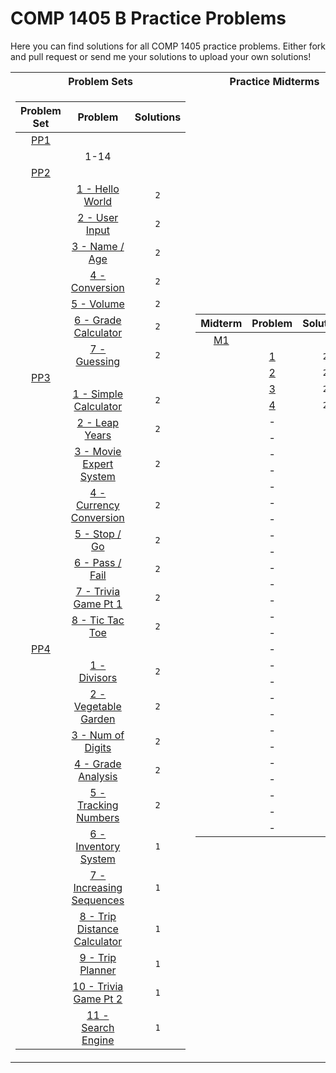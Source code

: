 # COMP 1405 B Practice Problems

Here you can find solutions for all COMP 1405 practice problems. Either fork and pull request or send me your solutions to upload your own solutions!

<table>
<tr><th>Problem Sets</th><th>Practice Midterms</th><th>Midterms</th></tr>
<tr><td>

| Problem Set |                                Problem                                 | Solutions |
| :---------: | :--------------------------------------------------------------------: | :-------: |
|    [PP1]    |                                                                        |           |
|             |                                  1-14                                  |           |
|    [PP2]    |                                                                        |           |
|             |              [1 - Hello World](./psets/02/01-hello-world)              |    `2`    |
|             |               [2 - User Input](./psets/02/02-user-input)               |    `2`    |
|             |                [3 - Name / Age](./psets/02/03-name-age)                |    `2`    |
|             |               [4 - Conversion](./psets/02/04-conversion)               |    `2`    |
|             |                   [5 - Volume](./psets/02/05-volume)                   |    `2`    |
|             |         [6 - Grade Calculator](./psets/02/06-grade-calculator)         |    `2`    |
|             |                 [7 - Guessing](./psets/02/07-guessing)                 |    `2`    |
|    [PP3]    |                                                                        |           |
|             |        [1 - Simple Calculator](./psets/03/01-simple-calculator)        |    `2`    |
|             |               [2 - Leap Years](./psets/03/02-leap-years)               |    `2`    |
|             |         [3 - Movie Expert System](./psets/03/03-movie-expert)          |    `2`    |
|             |      [4 - Currency Conversion](./psets/03/04-currency-conversion)      |    `2`    |
|             |                 [5 - Stop / Go](./psets/03/05-stop-go)                 |    `2`    |
|             |               [6 - Pass / Fail](./psets/03/06-pass-fail)               |    `2`    |
|             |         [7 - Trivia Game Pt 1](./psets/03/07-trivia-game-pt1)          |    `2`    |
|             |              [8 - Tic Tac Toe](./psets/03/08-tic-tac-toe)              |    `2`    |
|    [PP4]    |                                                                        |           |
|             |                 [1 - Divisors](./psets/04/01-divisors)                 |    `2`    |
|             |         [2 - Vegetable Garden](./psets/04/02-vegetable-garden)         |    `2`    |
|             |            [3 - Num of Digits](./psets/04/03-num-of-digits)            |    `2`    |
|             |           [4 - Grade Analysis](./psets/04/04-grade-analysis)           |    `2`    |
|             |         [5 - Tracking Numbers](./psets/04/05-tracking-numbers)         |    `2`    |
|             |         [6 - Inventory System](./psets/04/06-inventory-system)         |    `1`    |
|             |     [7 - Increasing Sequences](./psets/04/07-increasing-sequences)     |    `1`    |
|             | [8 - Trip Distance Calculator](./psets/04/08-trip-distance-calculator) |    `1`    |
|             |             [9 - Trip Planner](./psets/04/09-trip-planner)             |    `1`    |
|             |         [10 - Trivia Game Pt 2](./psets/04/10-trivia-game-pt2)         |    `1`    |
|             |           [11 - Search Engine](./psets/04/11-search-engine)            |    `1`    |

[pp1]: ./psets/01/PP1.pdf
[pp2]: ./psets/02/PP2.pdf
[pp3]: ./psets/03/PP3.pdf
[pp4]: ./psets/04/PP4.pdf
[here]: ./howto.md

</td><td>

| Midterm |                Problem                 | Solutions |
| :-----: | :------------------------------------: | :-------: |
|  [M1]   |                                        |           |
|         | [1](./midterm-practice/01/problem-01/) |    `2`    |
|         | [2](./midterm-practice/01/problem-02/) |    `2`    |
|         | [3](./midterm-practice/01/problem-03/) |    `2`    |
|         | [4](./midterm-practice/01/problem-04/) |    `2`    |
|         |                   -                    |           |
|         |                   -                    |           |
|         |                   -                    |           |
|         |                   -                    |           |
|         |                   -                    |           |
|         |                   -                    |           |
|         |                   -                    |           |
|         |                   -                    |           |
|         |                   -                    |           |
|         |                   -                    |           |
|         |                   -                    |           |
|         |                   -                    |           |
|         |                   -                    |           |
|         |                   -                    |           |
|         |                   -                    |           |
|         |                   -                    |           |
|         |                   -                    |           |
|         |                   -                    |           |
|         |                   -                    |           |
|         |                   -                    |           |
|         |                   -                    |           |
|         |                   -                    |           |
|         |                   -                    |           |
|         |                   -                    |           |
|         |                   -                    |           |
|         |                   -                    |           |

[m1]: ./midterm-practice/01/pm1.pdf

</td><td>

| Midterm |        Problem         | Solutions |
| :-----: | :--------------------: | :-------: |
| [M1 V1] |                        |           |
|         | [3](./midterms/V1/03/) |    `2`    |
|         | [4](./midterms/V1/04/) |    `2`    |
| [M1 V2] |                        |           |
|         | [3](./midterms/V2/03/) |    `2`    |
|         | [4](./midterms/V2/04/) |    `2`    |
|         |           -            |           |
|         |           -            |           |
|         |           -            |           |
|         |           -            |           |
|         |           -            |           |
|         |           -            |           |
|         |           -            |           |
|         |           -            |           |
|         |           -            |           |
|         |           -            |           |
|         |           -            |           |
|         |           -            |           |
|         |           -            |           |
|         |           -            |           |
|         |           -            |           |
|         |           -            |           |
|         |           -            |           |
|         |           -            |           |
|         |           -            |           |
|         |           -            |           |
|         |           -            |           |
|         |           -            |           |
|         |           -            |           |
|         |           -            |           |
|         |           -            |           |

[m1 v1]: ./midterm-practice/
[m1 v2]: ./midterm-practice/

</td></tr> </table>

